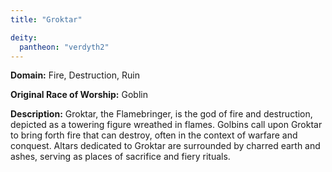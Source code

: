 ```yaml
---
title: "Groktar"

deity: 
  pantheon: "verdyth2"
---
```


**Domain:** Fire, Destruction, Ruin

**Original Race of Worship:** Goblin

**Description:** Groktar, the Flamebringer, is the god of fire and destruction, depicted as a towering figure wreathed in flames. Golbins call upon Groktar to bring forth fire that can destroy, often in the context of warfare and conquest. Altars dedicated to Groktar are surrounded by charred earth and ashes, serving as places of sacrifice and fiery rituals.

<!--more-->

